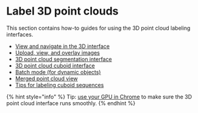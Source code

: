 # Label 3D point clouds

This section contains how-to guides for using the 3D point cloud labeling interfaces.

* [View and navigate in the 3D interface](view-and-navigate-in-the-3d-interface.md)
* [Upload, view, and overlay images](upload-view-and-overlay-images.md)
* [3D point cloud segmentation interface](3d-point-cloud-segmentation-interface.md)
* [3D point cloud cuboid interface](3d-point-cloud-cuboid-interface.md)
* [Batch mode (for dynamic objects)](batch-mode-for-dynamic-objects.md)
* [Merged point cloud view](merged-point-cloud-view-for-static-objects.md)
* [Tips for labeling cuboid sequences](tips-for-labeling-cuboid-sequences.md)

{% hint style="info" %}
Tip: [use your GPU in Chrome](https://sixth-smell-48e.notion.site/How-to-use-your-GPU-in-Chrome-2b95e19fb77c456c87f798013769a98a) to make sure the 3D point cloud interface runs smoothly.
{% endhint %}
